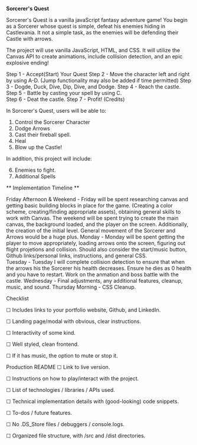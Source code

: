 **Sorcerer's Quest** 

Sorcerer's Quest is a vanilla javaScript fantasy adventure game! You begin as a Sorcerer whose quest is simple, defeat his enemies hiding in Castlevania. It not a simple task, as the enemies will be defending their Castle with arrows. 

The project will use vanilla JavaScript, HTML, and CSS. It will utilize the Canvas API to create animations, include collision detection, and an epic explosive ending! 

Step 1 - Accept(Start) Your Quest
Step 2 - Move the character left and right by using A-D. (Jump functionality may also be added if time permitted)
Step 3 - Dogde, Duck, Dive, Dip, Dive, and Dodge. 
Step 4 - Reach the castle.
Step 5 - Battle by casting your spell by using C.  
Step 6 - Deat the castle.
Step 7 - Profit! (Credits)

In Sorcerer's Quest, users will be able to:

1. Control the Sorcerer Character
2. Dodge Arrows
3. Cast their fireball spell. 
4. Heal
5. Blow up the Castle!

In addition, this project will include:

6. Enemies to fight. 
7. Additional Spells 

** Implementation Timeline **

Friday Afternoon & Weekend - Friday will be spent researching canvas and getting basic building blocks in place for the game. (Creating a color scheme, creating/finding appropriate assets), obtaining general skills to work with Canvas. The weekend will be spent trying to create the main canvas, the background loaded, and the player on the screen. Additionally, the creation of the initial level. General movement of the Sorcerer and Arrows would be a huge plus. 
Monday - Monday will be spent getting the player to move appropriately, loading arrows onto the screen, figuring out flight projetions and collision. Should also consider the start/music button, Github links/personal links, instructions, and general CSS.  
Tuesday - Tuesday I will complete collision detection to ensure that when the arrows his the Sorcerer his health decreases. Ensure he dies as 0 health and you have to restart. Work on the anmation and boss battle with the castle. 
Wednesday - Final adjustments, any additional features, cleanup, music, and sound. 
Thursday Morning - CSS Cleanup. 

Checklist

☐ Includes links to your portfolio website, Github, and LinkedIn.

☐ Landing page/modal with obvious, clear instructions.

☐ Interactivity of some kind.

☐ Well styled, clean frontend.

☐ If it has music, the option to mute or stop it.

Production README
☐ Link to live version.

☐ Instructions on how to play/interact with the project.

☐ List of technologies / libraries / APIs used.

☐ Technical implementation details with (good-looking) code snippets.

☐ To-dos / future features.

☐ No .DS_Store files / debuggers / console.logs.

☐ Organized file structure, with /src and /dist directories.